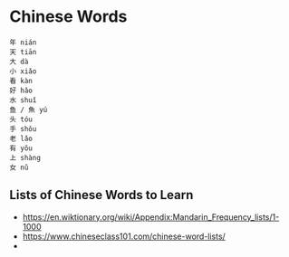 # Chinese Words
```
年 nián
天 tiān
大 dà
小 xiǎo
看 kàn
好 hǎo
水 shuǐ
鱼 / 魚 yú
头 tóu
手 shǒu
老 lǎo
有 yǒu
上 shàng
女 nǔ
```

## Lists of Chinese Words to Learn
* https://en.wiktionary.org/wiki/Appendix:Mandarin_Frequency_lists/1-1000
* https://www.chineseclass101.com/chinese-word-lists/
* 